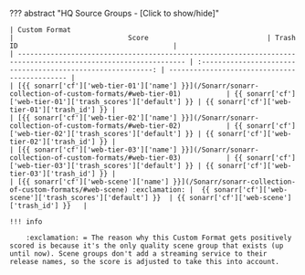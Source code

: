 ??? abstract "HQ Source Groups - [Click to show/hide]"

    | Custom Format                                                                                                   |                            Score                             | Trash ID                                      |
    | --------------------------------------------------------------------------------------------------------------- | :----------------------------------------------------------: | --------------------------------------------- |
    | [{{ sonarr['cf']['web-tier-01']['name'] }}](/Sonarr/sonarr-collection-of-custom-formats/#web-tier-01)           | {{ sonarr['cf']['web-tier-01']['trash_scores']['default'] }} | {{ sonarr['cf']['web-tier-01']['trash_id'] }} |
    | [{{ sonarr['cf']['web-tier-02']['name'] }}](/Sonarr/sonarr-collection-of-custom-formats/#web-tier-02)           | {{ sonarr['cf']['web-tier-02']['trash_scores']['default'] }} | {{ sonarr['cf']['web-tier-02']['trash_id'] }} |
    | [{{ sonarr['cf']['web-tier-03']['name'] }}](/Sonarr/sonarr-collection-of-custom-formats/#web-tier-03)           | {{ sonarr['cf']['web-tier-03']['trash_scores']['default'] }} | {{ sonarr['cf']['web-tier-03']['trash_id'] }} |
    | [{{ sonarr['cf']['web-scene']['name'] }}](/Sonarr/sonarr-collection-of-custom-formats/#web-scene) :exclamation: |  {{ sonarr['cf']['web-scene']['trash_scores']['default'] }}  | {{ sonarr['cf']['web-scene']['trash_id'] }}   |

    !!! info

        :exclamation: = The reason why this Custom Format gets positively scored is because it's the only quality scene group that exists (up until now). Scene groups don't add a streaming service to their release names, so the score is adjusted to take this into account.
